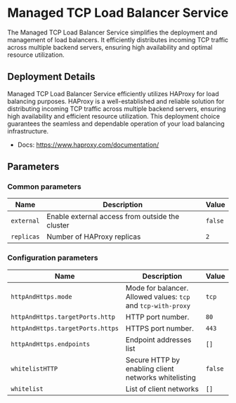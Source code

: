 # Managed TCP Load Balancer Service

The Managed TCP Load Balancer Service simplifies the deployment and management of load balancers. It efficiently distributes incoming TCP traffic across multiple backend servers, ensuring high availability and optimal resource utilization.

## Deployment Details

Managed TCP Load Balancer Service efficiently utilizes HAProxy for load balancing purposes. HAProxy is a well-established and reliable solution for distributing incoming TCP traffic across multiple backend servers, ensuring high availability and efficient resource utilization. This deployment choice guarantees the seamless and dependable operation of your load balancing infrastructure.

- Docs: https://www.haproxy.com/documentation/

## Parameters

### Common parameters

| Name       | Description                                     | Value   |
| ---------- | ----------------------------------------------- | ------- |
| `external` | Enable external access from outside the cluster | `false` |
| `replicas` | Number of HAProxy replicas                      | `2`     |

### Configuration parameters

| Name                             | Description                                                   | Value   |
| -------------------------------- | ------------------------------------------------------------- | ------- |
| `httpAndHttps.mode`              | Mode for balancer. Allowed values: `tcp` and `tcp-with-proxy` | `tcp`   |
| `httpAndHttps.targetPorts.http`  | HTTP port number.                                             | `80`    |
| `httpAndHttps.targetPorts.https` | HTTPS port number.                                            | `443`   |
| `httpAndHttps.endpoints`         | Endpoint addresses list                                       | `[]`    |
| `whitelistHTTP`                  | Secure HTTP by enabling  client networks whitelisting         | `false` |
| `whitelist`                      | List of client networks                                       | `[]`    |
